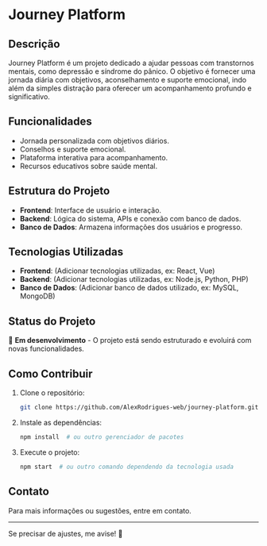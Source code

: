 # Journey Platform

## Descrição
Journey Platform é um projeto dedicado a ajudar pessoas com transtornos mentais, como depressão e síndrome do pânico. O objetivo é fornecer uma jornada diária com objetivos, aconselhamento e suporte emocional, indo além da simples distração para oferecer um acompanhamento profundo e significativo.

## Funcionalidades
- Jornada personalizada com objetivos diários.
- Conselhos e suporte emocional.
- Plataforma interativa para acompanhamento.
- Recursos educativos sobre saúde mental.

## Estrutura do Projeto
- **Frontend**: Interface de usuário e interação.
- **Backend**: Lógica do sistema, APIs e conexão com banco de dados.
- **Banco de Dados**: Armazena informações dos usuários e progresso.

## Tecnologias Utilizadas
- **Frontend**: (Adicionar tecnologias utilizadas, ex: React, Vue)
- **Backend**: (Adicionar tecnologias utilizadas, ex: Node.js, Python, PHP)
- **Banco de Dados**: (Adicionar banco de dados utilizado, ex: MySQL, MongoDB)

## Status do Projeto
🚧 **Em desenvolvimento** - O projeto está sendo estruturado e evoluirá com novas funcionalidades.

## Como Contribuir
1. Clone o repositório:  
   ```sh
   git clone https://github.com/AlexRodrigues-web/journey-platform.git
   ```
2. Instale as dependências:  
   ```sh
   npm install  # ou outro gerenciador de pacotes
   ```
3. Execute o projeto:  
   ```sh
   npm start  # ou outro comando dependendo da tecnologia usada
   ```

## Contato
Para mais informações ou sugestões, entre em contato.

---

Se precisar de ajustes, me avise! 🚀

